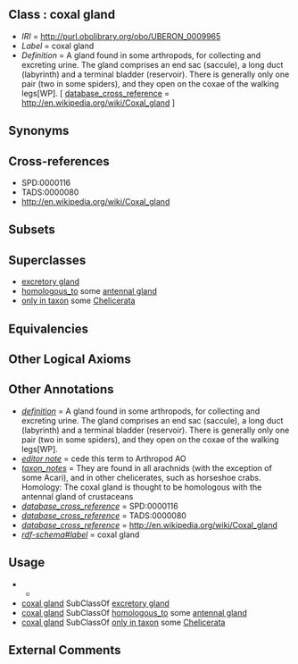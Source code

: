 
## Class : coxal gland

 * *IRI* = http://purl.obolibrary.org/obo/UBERON_0009965
 * *Label* = coxal gland
 * *Definition* = A gland found in some arthropods, for collecting and excreting urine. The gland comprises an end sac (saccule), a long duct (labyrinth) and a terminal bladder (reservoir). There is generally only one pair (two in some spiders), and they open on the coxae of the walking legs[WP]. [ [database_cross_reference](../../ef/oboInOwl#hasDbXref.md) = http://en.wikipedia.org/wiki/Coxal_gland ]

## Synonyms


## Cross-references

 * SPD:0000116
 * TADS:0000080
 * http://en.wikipedia.org/wiki/Coxal_gland

## Subsets


## Superclasses

 * [excretory gland](../../UBERON/62/UBERON_0009962.md)
 * [homologous_to](../../RO/58/RO_0002158.md) some [antennal gland](../../UBERON/63/UBERON_0009963.md)
 * [only in taxon](../../RO/60/RO_0002160.md) some [Chelicerata](../../NCBITaxon/43/NCBITaxon_6843.md)

## Equivalencies


## Other Logical Axioms


## Other Annotations

 * *[definition](../../IAO/15/IAO_0000115.md)* = A gland found in some arthropods, for collecting and excreting urine. The gland comprises an end sac (saccule), a long duct (labyrinth) and a terminal bladder (reservoir). There is generally only one pair (two in some spiders), and they open on the coxae of the walking legs[WP].
 * *[editor note](../../IAO/16/IAO_0000116.md)* = cede this term to Arthropod AO
 * *[taxon_notes](../../UBPROP/08/UBPROP_0000008.md)* = They are found in all arachnids (with the exception of some Acari), and in other chelicerates, such as horseshoe crabs. Homology: The coxal gland is thought to be homologous with the antennal gland of crustaceans
 * *[database_cross_reference](../../ef/oboInOwl#hasDbXref.md)* = SPD:0000116
 * *[database_cross_reference](../../ef/oboInOwl#hasDbXref.md)* = TADS:0000080
 * *[database_cross_reference](../../ef/oboInOwl#hasDbXref.md)* = http://en.wikipedia.org/wiki/Coxal_gland
 * *[rdf-schema#label](../../el/rdf-schema#label.md)* = coxal gland

## Usage

 * -
 * [coxal gland](../../UBERON/65/UBERON_0009965.md) SubClassOf [excretory gland](../../UBERON/62/UBERON_0009962.md)
 * [coxal gland](../../UBERON/65/UBERON_0009965.md) SubClassOf [homologous_to](../../RO/58/RO_0002158.md) some [antennal gland](../../UBERON/63/UBERON_0009963.md)
 * [coxal gland](../../UBERON/65/UBERON_0009965.md) SubClassOf [only in taxon](../../RO/60/RO_0002160.md) some [Chelicerata](../../NCBITaxon/43/NCBITaxon_6843.md)

## External Comments

